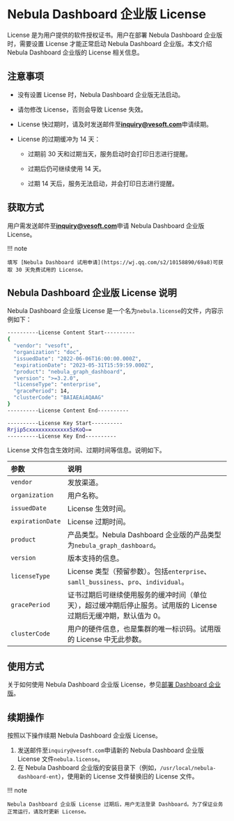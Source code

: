 # Nebula Dashboard 企业版 License

License 是为用户提供的软件授权证书。用户在部署 Nebula Dashboard 企业版时，需要设置 License 才能正常启动 Nebula Dashboard 企业版。本文介绍 Nebula Dashboard 企业版的 License 相关信息。


## 注意事项

- 没有设置 License 时，Nebula Dashboard 企业版无法启动。

- 请勿修改 License，否则会导致 License 失效。

- License 快过期时，请及时发送邮件至**inquiry@vesoft.com**申请续期。
  
- License 的过期缓冲为 14 天：
  
  - 过期前 30 天和过期当天，服务启动时会打印日志进行提醒。
  
  - 过期后仍可继续使用 14 天。
  
  - 过期 14 天后，服务无法启动，并会打印日志进行提醒。

## 获取方式

用户需发送邮件至**inquiry@vesoft.com**申请 Nebula Dashboard 企业版 License。

!!! note

    填写 [Nebula Dashboard 试用申请](https://wj.qq.com/s2/10158890/69a8)可获取 30 天免费试用的 License。

## Nebula Dashboard 企业版 License 说明

Nebula Dashboard 企业版 License 是一个名为`nebula.license`的文件，内容示例如下：

```bash
----------License Content Start----------
{
  "vendor": "vesoft",
  "organization": "doc",
  "issuedDate": "2022-06-06T16:00:00.000Z",
  "expirationDate": "2023-05-31T15:59:59.000Z",
  "product": "nebula_graph_dashboard",
  "version": ">=3.2.0",
  "licenseType": "enterprise",
  "gracePeriod": 14,
  "clusterCode": "BAIAEAiAQAAG"
}
----------License Content End----------

----------License Key Start----------
Rrjip5cxxxxxxxxxxxxx5zKoQ==
----------License Key End----------
```

License 文件包含生效时间、过期时间等信息。说明如下。

|参数|说明|
|:---|:---|
|`vendor`| 发放渠道。|
|`organization`| 用户名称。|
|`issuedDate`| License 生效时间。|
|`expirationDate`| License 过期时间。|
|`product`| 产品类型。Nebula Dashboard 企业版的产品类型为`nebula_graph_dashboard`。|
|`version`| 版本支持的信息。|
|`licenseType`| License 类型（预留参数）。包括`enterprise`、`samll_bussiness`、`pro`、`individual`。|
|`gracePeriod`| 证书过期后可继续使用服务的缓冲时间（单位天），超过缓冲期后停止服务。试用版的 License 过期后无缓冲期，默认值为 0。 |
|`clusterCode`| 用户的硬件信息，也是集群的唯一标识码。试用版的 License 中无此参数。 |

## 使用方式

关于如何使用 Nebula Dashboard 企业版 License，参见[部署 Dashboard 企业版](2.deploy-connect-dashboard-ent.md)。

## 续期操作

按照以下操作续期 Nebula Dashboard 企业版 License。

1. 发送邮件至`inquiry@vesoft.com`申请新的 Nebula Dashboard 企业版 License 文件`nebula.license`。
2. 在 Nebula Dashboard 企业版的安装目录下（例如，`/usr/local/nebula-dashboard-ent`），使用新的 License 文件替换旧的 License 文件。

!!! note

    Nebula Dashboard 企业版 License 过期后，用户无法登录 Dashboard。为了保证业务正常运行，请及时更新 License。